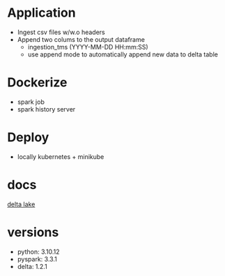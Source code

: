 # Application
* Ingest csv files w/w.o headers
* Append two colums to the output dataframe
  * ingestion_tms (YYYY-MM-DD HH:mm:SS)
  * use append mode to automatically append new data to delta table

# Dockerize
* spark job
* spark history server

# Deploy
* locally kubernetes + minikube

# docs
[delta lake](https://docs.delta.io/1.2.1/quick-start.html)

# versions
* python: 3.10.12
* pyspark: 3.3.1
* delta: 1.2.1
